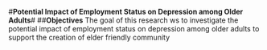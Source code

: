 #**Potential Impact of Employment Status on Depression among Older Adults**#
##**Objectives**
The goal of this research ws to investigate the potential impact of employment status on depression among older adults to support the creation of elder friendly community  
